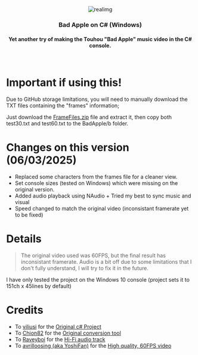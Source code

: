 <div align=center>
  <img src="https://i.imgur.com/QOdbIqz.png" alt="realimg">

  ### Bad Apple on C# (Windows)
  #### Yet another try of making the Touhou "Bad Apple" music video in the C# console.
  
</div>
<br>

# Important if using this!
Due to GitHub storage limitations, you will need to manually download the TXT files containing the "frames" information;

Just download the [FrameFiles.zip](https://github.com/ggsplayz/BadApple/raw/main/FrameFiles.zip) file and extract it, then copy both test30.txt and test60.txt to the BadApple/b folder.

# Changes on this version (06/03/2025)
- Replaced some characters from the frames file for a cleaner view.
- Set console sizes (tested on Windows) which were missing on the original version.
- Added audio playback using NAudio + Tried my best to sync music and visual
- Speed changed to match the original video (inconsistant framerate yet to be fixed)
# Details

> The original video used was 60FPS, but the final result has inconsistant framerate. Audio is a bit off due to some limitations that I don't fully understand, I will try to fix it in the future. 

I have only tested the project on the Windows 10 console (project sets it to 151ch x 45lines by default)
# Credits
- To [viliusi](https://github.com/viliusi) for the [Original c# Project](https://github.com/viliusi/Bad-Apple-CSharp/)
- To [Chion82](https://github.com/Chion82) for the [Original conversion tool](https://github.com/Chion82/ASCII_bad_apple)
- To [Raveyboi](https://www.youtube.com/@Raveyboi) for the [Hi-Fi audio track](https://youtu.be/QOeShlDRSas?si=1HyQt2jEOSc0L3Kr)
- To [avrilloosing (aka YoshiFan)](https://www.youtube.com/@avrilloosing) for the [High quality, 60FPS video](https://youtu.be/ThHvx5a9IYA?si=cNUEm8068CthIZgs)
